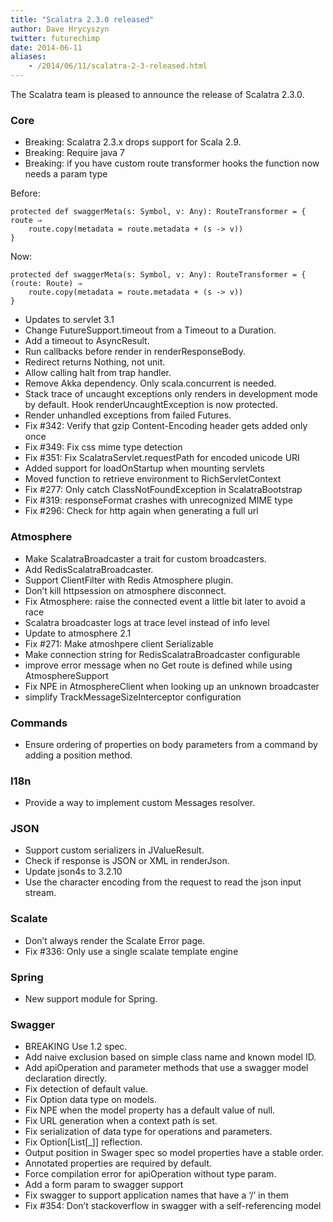 ```yaml
---
title: "Scalatra 2.3.0 released"
author: Dave Hrycyszyn
twitter: futurechimp
date: 2014-06-11
aliases:
    - /2014/06/11/scalatra-2-3-released.html
---
```


The Scalatra team is pleased to announce the release of Scalatra 2.3.0.

<!--more-->

### Core

* Breaking: Scalatra 2.3.x drops support for Scala 2.9.
* Breaking: Require java 7
* Breaking: if you have custom route transformer hooks the function now needs a param type

Before:

```
protected def swaggerMeta(s: Symbol, v: Any): RouteTransformer = { route ⇒
    route.copy(metadata = route.metadata + (s -> v))
}
```

Now:

```
protected def swaggerMeta(s: Symbol, v: Any): RouteTransformer = { (route: Route) ⇒
    route.copy(metadata = route.metadata + (s -> v))
}
```

* Updates to servlet 3.1
* Change FutureSupport.timeout from a Timeout to a Duration.
* Add a timeout to AsyncResult.
* Run callbacks before render in renderResponseBody.
* Redirect returns Nothing, not unit.
* Allow calling halt from trap handler.
* Remove Akka dependency. Only scala.concurrent is needed.
* Stack trace of uncaught exceptions only renders in development mode by default. Hook renderUncaughtException is now protected.
* Render unhandled exceptions from failed Futures.
* Fix #342: Verify that gzip Content-Encoding header gets added only once
* Fix #349: Fix css mime type detection
* Fix #351: Fix ScalatraServlet.requestPath for encoded unicode URI
* Added support for loadOnStartup when mounting servlets
* Moved function to retrieve environment to RichServletContext
* Fix #277: Only catch ClassNotFoundException in ScalatraBootstrap
* Fix #319: responseFormat crashes with unrecognized MIME type
* Fix #296: Check for http again when generating a full url

### Atmosphere

* Make ScalatraBroadcaster a trait for custom broadcasters.
* Add RedisScalatraBroadcaster.
* Support ClientFilter with Redis Atmosphere plugin.
* Don’t kill httpsession on atmosphere disconnect.
* Fix Atmosphere: raise the connected event a little bit later to avoid a race
* Scalatra broadcaster logs at trace level instead of info level
* Update to atmosphere 2.1
* Fix #271: Make atmoshpere client Serializable
* Make connection string for RedisScalatraBroadcaster configurable
* improve error message when no Get route is defined while using AtmosphereSupport
* Fix NPE in AtmosphereClient when looking up an unknown broadcaster
* simplify TrackMessageSizeInterceptor configuration

### Commands

* Ensure ordering of properties on body parameters from a command by adding a position method.

### I18n

* Provide a way to implement custom Messages resolver.

### JSON

* Support custom serializers in JValueResult.
* Check if response is JSON or XML in renderJson.
* Update json4s to 3.2.10
* Use the character encoding from the request to read the json input stream.

### Scalate

* Don’t always render the Scalate Error page.
* Fix #336: Only use a single scalate template engine

### Spring

* New support module for Spring.

### Swagger

* BREAKING Use 1.2 spec.
* Add naive exclusion based on simple class name and known model ID.
* Add apiOperation and parameter methods that use a swagger model declaration directly.
* Fix detection of default value.
* Fix Option data type on models.
* Fix NPE when the model property has a default value of null.
* Fix URL generation when a context path is set.
* Fix serialization of data type for operations and parameters.
* Fix Option[List[_]] reflection.
* Output position in Swager spec so model properties have a stable order.
* Annotated properties are required by default.
* Force compilation error for apiOperation without type param.
* Add a form param to swagger support
* Fix swagger to support application names that have a ‘/’ in them
* Fix #354: Don’t stackoverflow in swagger with a self-referencing model
